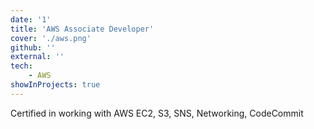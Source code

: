 ```yaml
---
date: '1'
title: 'AWS Associate Developer'
cover: './aws.png'
github: ''
external: ''
tech:
    - AWS
showInProjects: true
---
```


Certified in working with AWS EC2, S3, SNS, Networking, CodeCommit